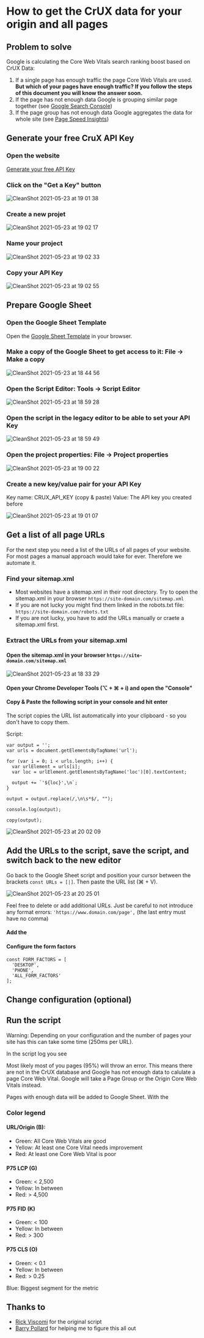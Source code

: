 # How to get the CrUX data for your origin and all pages

## Problem to solve

Google is calculating the Core Web Vitals search ranking boost based on CrUX Data:

1. If a single page has enough traffic the page Core Web Vitals are used. **But which of your pages have enough traffic? If you follow the steps of this document you will know the answer soon.**
2. If the page has not enough data Google is grouping similar page together (see [Google Search Console](https://search.google.com/search-console))
3. If the page group has not enough data Google aggregates the data for whole site (see [Page Speed Insights](https://developers.google.com/speed/pagespeed/insights/))


## Generate your free CruX API Key

### Open the website

[Generate your free API Key](https://goo.gle/crux-api-key)

### Click on the "Get a Key" button

![CleanShot 2021-05-23 at 19 01 38](https://user-images.githubusercontent.com/21277749/119269781-bef65e80-bbf9-11eb-9d8d-1ef6b43d2fb4.png)

### Create a new projet

![CleanShot 2021-05-23 at 19 02 17](https://user-images.githubusercontent.com/21277749/119272572-d5ef7d80-bc06-11eb-8439-4247e41127dd.png)

### Name your project

![CleanShot 2021-05-23 at 19 02 33](https://user-images.githubusercontent.com/21277749/119269860-1c8aab00-bbfa-11eb-92b9-1685da0676d6.png)

### Copy your API Key

![CleanShot 2021-05-23 at 19 02 55](https://user-images.githubusercontent.com/21277749/119269939-7e4b1500-bbfa-11eb-83a0-f8cf5272fd8a.png)


## Prepare Google Sheet

### Open the Google Sheet Template

Open the [Google Sheet Template](https://docs.google.com/spreadsheets/d/12ufFf92pErPu5jy_vQmLLCkqjse7Sj894Radw6CTxcw/edit?usp=sharing) in your browser.

### Make a copy of the Google Sheet to get access to it: File → Make a copy

![CleanShot 2021-05-23 at 18 44 56](https://user-images.githubusercontent.com/21277749/119269373-ac7b2580-bbf7-11eb-8930-6e11b4681847.png)

### Open the Script Editor: Tools → Script Editor

![CleanShot 2021-05-23 at 18 59 28](https://user-images.githubusercontent.com/21277749/119270427-f286b800-bbfc-11eb-935c-78823f9c1b75.png)

### Open the script in the legacy editor to be able to set your API Key

![CleanShot 2021-05-23 at 18 59 49](https://user-images.githubusercontent.com/21277749/119270615-dc2d2c00-bbfd-11eb-997c-6b6d6b6643c3.png)

### Open the project properties: File → Project properties

![CleanShot 2021-05-23 at 19 00 22](https://user-images.githubusercontent.com/21277749/119270674-27dfd580-bbfe-11eb-94ea-1e5d8c45ab2b.png)

### Create a new key/value pair for your API Key

Key name: CRUX_API_KEY (copy & paste)
Value: The API key you created before

![CleanShot 2021-05-23 at 19 01 07](https://user-images.githubusercontent.com/21277749/119270755-77be9c80-bbfe-11eb-9093-d4f608a0c315.png)


## Get a list of all page URLs

For the next step you need a list of the URLs of all pages of your website.
For most pages a manual approach would take for ever. Therefore we automate it.

### Find your sitemap.xml

* Most websites have a sitemap.xml in their root directory. Try to open the sitemap.xml in your browser `https://site-domain.com/sitemap.xml`
* If you are not lucky you might find them linked in the robots.txt file: `https://site-domain.com/robots.txt`
* If you are not lucky, you have to add the URLs manually or craete a sitemap.xml first.


### Extract the URLs from your sitemap.xml

#### Open the sitemap.xml in your browser `https://site-domain.com/sitemap.xml`

![CleanShot 2021-05-23 at 18 33 29](https://user-images.githubusercontent.com/21277749/119269027-e3503c00-bbf5-11eb-85aa-3e40f2255197.png)

#### Open your Chrome Developer Tools (⌥ + ⌘ + i) and open the "Console"

#### Copy & Paste the following script in your console and hit enter

The script copies the URL list automatically into your clipboard - so you don't have to copy them.

Script:

```
var output = '';
var urls = document.getElementsByTagName('url');
    
for (var i = 0; i < urls.length; i++) {
  var urlElement = urls[i];
  var loc = urlElement.getElementsByTagName('loc')[0].textContent;

  output += `'${loc}',\n`;
}

output = output.replace(/,\n\s*$/, "");

console.log(output);

copy(output);
```

![CleanShot 2021-05-23 at 20 02 09](https://user-images.githubusercontent.com/21277749/119271624-9aeb4b00-bc02-11eb-9324-e888261b3b02.png)

## Add the URLs to the script, save the script, and switch back to the new editor

Go back to the Google Sheet script and position your cursor between the brackets `const URLs = [|]`.
Then paste the URL list (⌘ + V).

![CleanShot 2021-05-23 at 20 25 01](https://user-images.githubusercontent.com/21277749/119272481-64afca80-bc06-11eb-80d5-11594f63d4b0.png)

Feel free to delete or add additional URLs.
Just be careful to not introduce any format errors: `'https://www.domain.com/page',` (the last entry must have no comma)

#### Add the

#### Configure the form factors

```
const FORM_FACTORS = [
  'DESKTOP',
  'PHONE',
  'ALL_FORM_FACTORS'
];
```





## Change configuration (optional)


## Run the script

Warning: Depending on your configuration and the number of pages your site has this can take some time (250ms per URL).

In the script log you see 

Most likely most of you pages (95%) will throw an error. This means there are not in the CrUX database and Google has not enough data to calulate a page Core Web Vital. Google will take a Page Group or the Origin Core Web Vitals instead.

Pages with enough data will be added to Google Sheet.
With the


### Color legend

#### URL/Origin (B):
* Green: All Core Web Vitals are good
* Yellow: At least one Core Vital needs improvement
* Red: At least one Core Web Vital is poor

#### P75 LCP (G)
* Green: < 2,500
* Yellow: In between
* Red: > 4,500

#### P75 FID (K)
* Green: < 100
* Yellow: In between
* Red: > 300

#### P75 CLS (O)
* Green: < 0.1
* Yellow: In between
* Red: > 0.25

Blue: Biggest segment for the metric

## Thanks to
* [Rick Viscomi](https://twitter.com/rick_viscomi) for the original script
* [Barry Pollard](https://twitter.com/tunetheweb) for helping me to figure this all out
